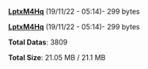 [**LptxM4Hq**](/data/LptxM4Hq.txt) (19/11/22 - 05:14)- 299 bytes

[**LptxM4Hq**](/data/LptxM4Hq.txt) (19/11/22 - 05:14)- 299 bytes

**Total Datas**: 3809

**Total Size**: 21.05 MB / 21.1 MB